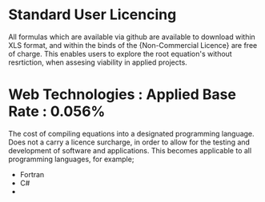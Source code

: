 # Standard User Licencing

All formulas which are available via github are available to download within XLS format, and within the binds of the {Non-Commercial Licence} are free of charge. 
This enables users to explore the root equation's without resrtiction, when assesing viability in applied projects.  

# Web Technologies : Applied Base Rate : 0.056% 

The cost of compiling equations into a designated programming language. Does not a carry a licence surcharge, in order to allow for the testing and development of software and applications. This becomes applicable to all programming languages, for example;

* Fortran
* C#
* 
